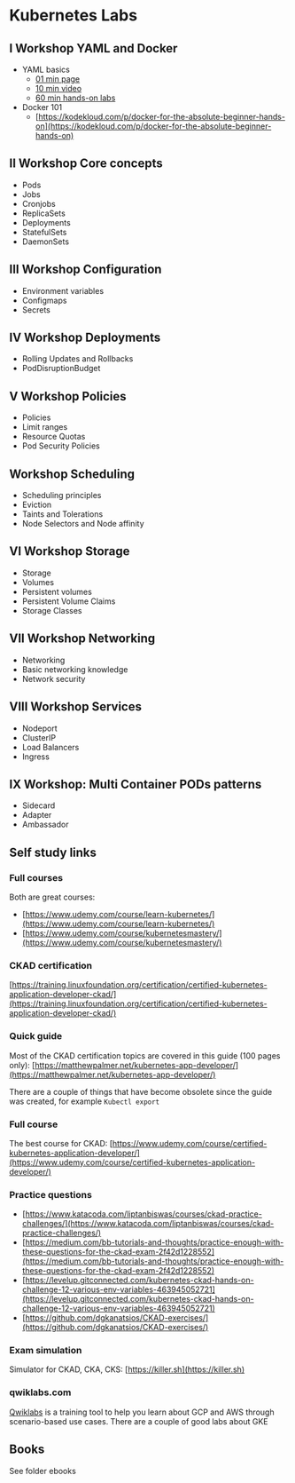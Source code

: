 # Kubernetes Labs
## I Workshop YAML and Docker
* YAML basics
  * [01 min page](https://docs.ansible.com/ansible/latest/reference_appendices/YAMLSyntax.html)
  * [10 min video](https://youtu.be/cdLNKUoMc6c)
  * [60 min hands-on labs](https://kodekloud.com/p/json-path-quiz)
* Docker 101
  * [https://kodekloud.com/p/docker-for-the-absolute-beginner-hands-on](https://kodekloud.com/p/docker-for-the-absolute-beginner-hands-on)

## II Workshop Core concepts
* Pods
* Jobs
* Cronjobs
* ReplicaSets
* Deployments
* StatefulSets
* DaemonSets

## III Workshop Configuration
* Environment variables
* Configmaps
* Secrets

## IV Workshop Deployments
* Rolling Updates and Rollbacks
* PodDisruptionBudget

## V Workshop Policies
* Policies
* Limit ranges
* Resource Quotas
* Pod Security Policies 

## Workshop Scheduling 
* Scheduling principles
* Eviction
* Taints and Tolerations
* Node Selectors and Node affinity

## VI Workshop Storage 
* Storage
* Volumes
* Persistent volumes
* Persistent Volume Claims
* Storage Classes

## VII Workshop Networking
* Networking
* Basic networking knowledge
* Network security

## VIII Workshop Services 
* Nodeport 
* ClusterIP
* Load Balancers
* Ingress

## IX Workshop: Multi Container PODs patterns
* Sidecard
* Adapter
* Ambassador

## Self study links
### Full courses
Both are great courses:
* [https://www.udemy.com/course/learn-kubernetes/](https://www.udemy.com/course/learn-kubernetes/)
* [https://www.udemy.com/course/kubernetesmastery/](https://www.udemy.com/course/kubernetesmastery/)

### CKAD certification
[https://training.linuxfoundation.org/certification/certified-kubernetes-application-developer-ckad/](https://training.linuxfoundation.org/certification/certified-kubernetes-application-developer-ckad/)

### Quick guide
Most of the CKAD certification topics are covered in this guide (100 pages only): [https://matthewpalmer.net/kubernetes-app-developer/](https://matthewpalmer.net/kubernetes-app-developer/)

There are a couple of things that have become obsolete since the guide was created, for example ```Kubectl export```

### Full course
The best course for CKAD: [https://www.udemy.com/course/certified-kubernetes-application-developer/](https://www.udemy.com/course/certified-kubernetes-application-developer/)

### Practice questions
* [https://www.katacoda.com/liptanbiswas/courses/ckad-practice-challenges/](https://www.katacoda.com/liptanbiswas/courses/ckad-practice-challenges/)
* [https://medium.com/bb-tutorials-and-thoughts/practice-enough-with-these-questions-for-the-ckad-exam-2f42d1228552](https://medium.com/bb-tutorials-and-thoughts/practice-enough-with-these-questions-for-the-ckad-exam-2f42d1228552)
* [https://levelup.gitconnected.com/kubernetes-ckad-hands-on-challenge-12-various-env-variables-463945052721](https://levelup.gitconnected.com/kubernetes-ckad-hands-on-challenge-12-various-env-variables-463945052721)
* [https://github.com/dgkanatsios/CKAD-exercises/](https://github.com/dgkanatsios/CKAD-exercises/)

### Exam simulation
Simulator for CKAD, CKA, CKS: [https://killer.sh](https://killer.sh)

### qwiklabs.com
[Qwiklabs](Qwiklabs) is a training tool to help you learn about GCP and AWS through scenario-based use cases. There are a couple of good labs about GKE

## Books
See folder ebooks


